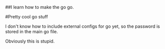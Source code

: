 ##I learn how to make the go go.

#Pretty cool go stuff

I don't know how to include external configs for go yet, so the password is stored in the main go file.

Obviously this is stupid.
